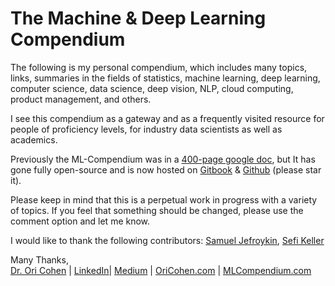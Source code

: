 # The Machine & Deep Learning Compendium

The following is my personal compendium, which includes many topics, links, summaries in the fields of statistics, machine learning, deep learning, computer science, data science, deep vision, NLP, cloud computing, product management, and others.

I see this compendium as a gateway and as a frequently visited resource for people of proficiency levels, for industry data scientists as well as academics.

Previously the ML-Compendium was in a [400-page google doc](https://docs.google.com/document/d/1wvtcwc8LOb3PZI9huQOD7UjqUoY98N5r3aQsWKNAlzk/edit), but It has gone fully open-source and is now hosted on [Gitbook](https://book.mlcompendium.com) & [Github](https://github.com/orico/www.mlcompendium.com/tree/master) \(please star it\).

Please keep in mind that this is a perpetual work in progress with a variety of topics. If you feel that something should be changed, please use the comment option and let me know.

I would like to thank the following contributors: [Samuel Jefroykin](https://www.linkedin.com/in/samueljefroykin/), [Sefi Keller](https://www.linkedin.com/in/sefikeller/?originalSubdomain=il)  


Many Thanks,  
[Dr. Ori Cohen](http://cohenori.medium.com/) \| [LinkedIn](https://www.linkedin.com/in/cohenori/)\| [Medium](https://medium.com/@cohenori) \| [OriCohen.com](https://www.oricohen.com/) \| [MLCompendium.com](http://www.mlcompendium.com/)


